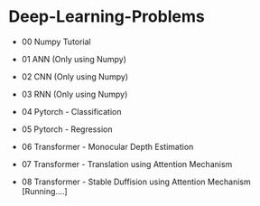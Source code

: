 # Deep-Learning-Problems

- 00 Numpy Tutorial 

- 01 ANN (Only using Numpy)

- 02 CNN (Only using Numpy)

- 03 RNN (Only using Numpy)

- 04 Pytorch - Classification

- 05 Pytorch - Regression

- 06 Transformer - Monocular Depth Estimation

- 07 Transformer - Translation using Attention Mechanism

- 08 Transformer - Stable Duffision using Attention Mechanism [Running....]
